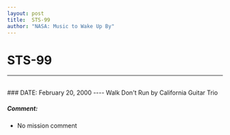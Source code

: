 ```yaml
---
layout: post
title:  STS-99
author: "NASA: Music to Wake Up By"
---
```


# STS-99
----
<br/>
### DATE: February 20, 2000
----
Walk Don't Run by California Guitar Trio

##### Comment:
* No mission comment
